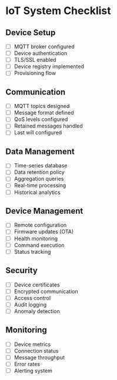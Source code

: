 # IoT System Checklist

## Device Setup
- [ ] MQTT broker configured
- [ ] Device authentication
- [ ] TLS/SSL enabled
- [ ] Device registry implemented
- [ ] Provisioning flow

## Communication
- [ ] MQTT topics designed
- [ ] Message format defined
- [ ] QoS levels configured
- [ ] Retained messages handled
- [ ] Last will configured

## Data Management
- [ ] Time-series database
- [ ] Data retention policy
- [ ] Aggregation queries
- [ ] Real-time processing
- [ ] Historical analytics

## Device Management
- [ ] Remote configuration
- [ ] Firmware updates (OTA)
- [ ] Health monitoring
- [ ] Command execution
- [ ] Status tracking

## Security
- [ ] Device certificates
- [ ] Encrypted communication
- [ ] Access control
- [ ] Audit logging
- [ ] Anomaly detection

## Monitoring
- [ ] Device metrics
- [ ] Connection status
- [ ] Message throughput
- [ ] Error rates
- [ ] Alerting system
